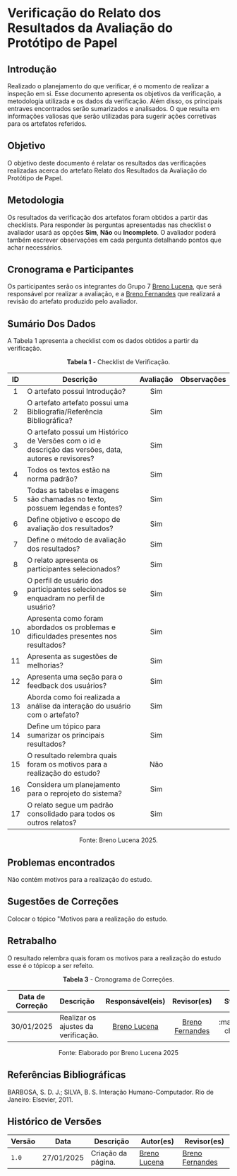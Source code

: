 # Verificação do Relato dos Resultados da Avaliação do Protótipo de Papel

## Introdução

Realizado o planejamento do que verificar, é o momento de realizar a inspeção em si. Esse documento apresenta os objetivos da verificação, a metodologia utilizada e os dados da verificação. Além disso, os principais entraves encontrados serão sumarizados e analisados. O que resulta em informações valiosas que serão utilizadas para sugerir ações corretivas para os artefatos referidos.

## Objetivo

O objetivo deste documento é relatar os resultados das verificações realizadas acerca do artefato Relato dos Resultados da Avaliação do Protótipo de Papel.

## Metodologia

Os resultados da verificação dos artefatos foram obtidos a partir das checklists. Para responder às perguntas apresentadas nas checklist o avaliador usará as opções **Sim**, **Não** ou **Incompleto**. O avaliador poderá também escrever observações em cada pergunta detalhando pontos que achar necessários.

## Cronograma e Participantes

Os participantes serão os integrantes do Grupo 7 [Breno Lucena](https://github.com/BrenoLUCO), que será responsável por realizar a avaliação, e a [Breno Fernandes](https://github.com/Brenofrds) que realizará a revisão do artefato produzido pelo avaliador.

## Sumário Dos Dados

A Tabela 1 apresenta a checklist com os dados obtidos a partir da verificação.
<center>

**Tabela 1** - Checklist de Verificação.

| ID  | Descrição                                                                                                                  | Avaliação | Observações |
| :-: | -------------------------------------------------------------------------------------------------------------------------- | :-------: | ----------- |
|  1  | O artefato possui Introdução?                                                                                              |        Sim   |             |
|  2  | O artefato artefato possui uma Bibliografia/Referência Bibliográfica?                                                      |  Sim         |             |
|  3  | O artefato possui um Histórico de Versões com o id e descrição das versões, data, autores e revisores?                     |         Sim  |             |
|  4  | Todos os textos estão na norma padrão?                                                                                     |  Sim         |             |
|  5  | Todas as tabelas e imagens são chamadas no texto, possuem legendas e fontes?                                               |     Sim      |             |
|  6  | Define objetivo e escopo de avaliação dos resultados?                                  |     Sim      |             |
|  7  | Define o método de avaliação dos resultados?                                          |     Sim      |             |
|  8  | O relato apresenta os participantes selecionados?                                    |   Sim        |             |
|  9  | O perfil de usuário dos participantes selecionados se enquadram no perfil de usuário? |     Sim      |             |
| 10  | Apresenta como foram abordados os problemas e dificuldades presentes nos resultados?                                       |     Sim      |             |
| 11  | Apresenta as sugestões de melhorias?                                                 |   Sim        |             |
| 12  | Apresenta uma seção para o feedback dos usuários?                                     |   Sim        |             |
| 13  | Aborda como foi realizada a análise da interação do usuário com o artefato?                                                |     Sim      |             |
| 14  | Define um tópico para sumarizar os principais resultados?                             |   Sim        |             |
| 15  | O resultado relembra quais foram os motivos para a realização do estudo?             |    Não       |             |
| 16  | Considera um planejamento para o reprojeto do sistema?                                |    Sim       |             |
| 17  | O relato segue um padrão consolidado para todos os outros relatos?                                                         |     Sim      |             |

Fonte: Breno Lucena 2025.

</center>

## Problemas encontrados

Não contém motivos para a realização do estudo.



## Sugestões de Correções

Colocar o tópico "Motivos para a realização do estudo.

## Retrabalho

O resultado relembra quais foram os motivos para a realização do estudo esse é o tópicop a ser refeito.

<center>

**Tabela 3** - Cronograma de Correções.

| Data de Correção | Descrição                           |                Responsável(eis)                |                   Revisor(es)                    |      Status      |
| ---------------- | :---------------------------------- | :--------------------------------------------: | :----------------------------------------------: | :--------------: |
| 30/01/2025       | Realizar os ajustes da verificação. | [Breno Lucena](https://github.com/BrenoLUCO) | [Breno Fernandes](https://github.com/Brenofrds) | :material-check: |

Fonte: Elaborado por Breno Lucena 2025

</center>


## Referências Bibliográficas

BARBOSA, S. D. J.; SILVA, B. S. Interação Humano-Computador. Rio de Janeiro: Elsevier, 2011.


## Histórico de Versões

| Versão | Data       | Descrição              | Autor(es)                                        | Revisor(es)                                    |
| ------ | ---------- | ---------------------- | ------------------------------------------------ | ---------------------------------------------- |
| `1.0`  | 27/01/2025 | Criação da página.     | [Breno Lucena](https://github.com/BrenoLUCO)     | [Breno Fernandes](https://github.com/Brenofrds)|
